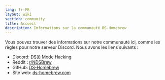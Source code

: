 ```yaml
---
lang: fr-FR
layout: wiki
section: community
title: Accueil
description: Informations sur la communauté DS-Homebrew
---
```


Vous pouvez trouver des informations sur notre communauté ici, comme les règles pour notre serveur Discord. Nous avons les liens suivants :
- Discord: [DS(i) Mode Hacking](https://ds-homebrew.com/discord)
- Reddit : [r/NDSBrew](https://reddit.com/r/NDSBrew)
- GitHub: [DS-Homebrew](https://github.com/DS-Homebrew)
- Site web: [ds-homebrew.com](https://ds-homebrew.com)
